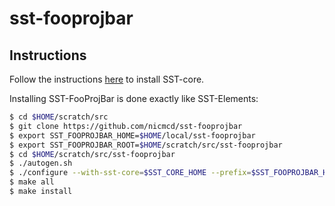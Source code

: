 # sst-fooprojbar

## Instructions
Follow the instructions [here](https://sst-simulator.org/SSTPages/SSTBuildAndInstall_11dot0dot0_SeriesDetailedBuildInstructions/) to install SST-core.

Installing SST-FooProjBar is done exactly like SST-Elements:
``` bash
$ cd $HOME/scratch/src
$ git clone https://github.com/nicmcd/sst-fooprojbar
$ export SST_FOOPROJBAR_HOME=$HOME/local/sst-fooprojbar
$ export SST_FOOPROJBAR_ROOT=$HOME/scratch/src/sst-fooprojbar
$ cd $HOME/scratch/src/sst-fooprojbar
$ ./autogen.sh
$ ./configure --with-sst-core=$SST_CORE_HOME --prefix=$SST_FOOPROJBAR_HOME
$ make all
$ make install
```
